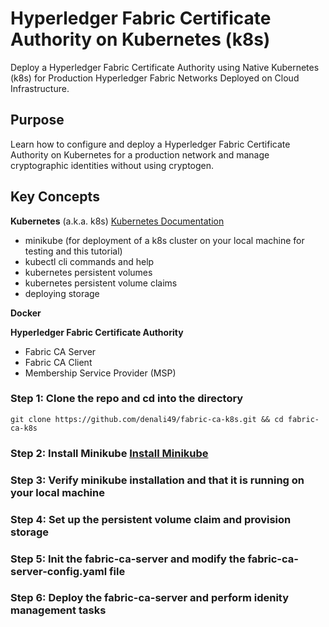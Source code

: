 # **Hyperledger Fabric Certificate Authority on Kubernetes (k8s)**
Deploy a Hyperledger Fabric Certificate Authority using Native Kubernetes (k8s) for Production Hyperledger Fabric Networks Deployed on Cloud Infrastructure.

## **Purpose**
Learn how to configure and deploy a Hyperledger Fabric Certificate Authority on Kubernetes for a production network and manage cryptographic identities without using cryptogen.

## **Key Concepts**
**Kubernetes** (a.k.a. k8s) [Kubernetes Documentation](https://kubernetes.io/)
- minikube (for deployment of a k8s cluster on your local machine for testing and this tutorial) 
- kubectl cli commands and help
- kubernetes persistent volumes
- kubernetes persistent volume claims
- deploying storage

**Docker**

**Hyperledger Fabric Certificate Authority**
 - Fabric CA Server
 - Fabric CA Client
 - Membership Service Provider (MSP)

### **Step 1:** Clone the repo and cd into the directory
```
git clone https://github.com/denali49/fabric-ca-k8s.git && cd fabric-ca-k8s

```
### **Step 2:** Install Minikube [Install Minikube](https://kubernetes.io/docs/setup/learning-environment/minikube/)

### **Step 3:** Verify minikube installation and that it is running on your local machine

### **Step 4:** Set up the persistent volume claim and provision storage

### **Step 5:** Init the fabric-ca-server and modify the fabric-ca-server-config.yaml file 

### **Step 6:** Deploy the fabric-ca-server and perform idenity management tasks
